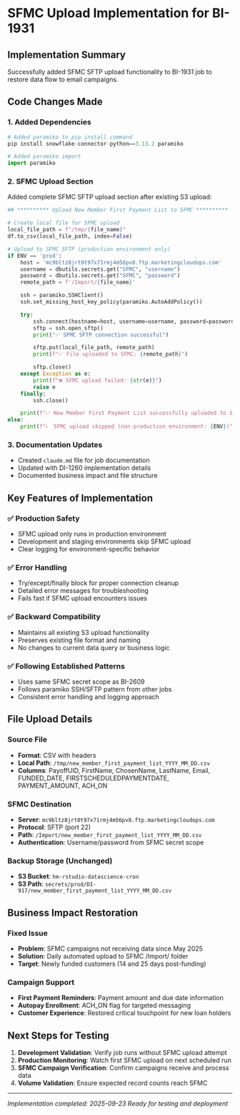# SFMC Upload Implementation for BI-1931

## Implementation Summary

Successfully added SFMC SFTP upload functionality to BI-1931 job to restore data flow to email campaigns.

## Code Changes Made

### 1. Added Dependencies
```python
# Added paramiko to pip install command
pip install snowflake-connector-python==3.13.2 paramiko

# Added paramiko import
import paramiko
```

### 2. SFMC Upload Section
Added complete SFMC SFTP upload section after existing S3 upload:

```python
## ********** Upload New Member First Payment List to SFMC **********

# Create local file for SFMC upload
local_file_path = f"/tmp/{file_name}"
df.to_csv(local_file_path, index=False)

# Upload to SFMC SFTP (production environment only)
if ENV == 'prod':
    host = 'mc9bltz8jrt0t97x71rmj4m56pv8.ftp.marketingcloudops.com'
    username = dbutils.secrets.get("SFMC", "username")
    password = dbutils.secrets.get("SFMC", "password")
    remote_path = f'/Import/{file_name}'

    ssh = paramiko.SSHClient()
    ssh.set_missing_host_key_policy(paramiko.AutoAddPolicy())

    try:
        ssh.connect(hostname=host, username=username, password=password, port=22)
        sftp = ssh.open_sftp()
        print("✅ SFMC SFTP connection successful")

        sftp.put(local_file_path, remote_path)
        print(f"✅ File uploaded to SFMC: {remote_path}")

        sftp.close()
    except Exception as e:
        print(f"❌ SFMC upload failed: {str(e)}")
        raise e
    finally:
        ssh.close()

    print(f"✅ New Member First Payment List successfully uploaded to SFMC for email campaigns")
else:
    print(f"ℹ️  SFMC upload skipped (non-production environment: {ENV})")
```

### 3. Documentation Updates
- Created `claude.md` file for job documentation
- Updated with DI-1260 implementation details
- Documented business impact and file structure

## Key Features of Implementation

### ✅ Production Safety
- SFMC upload only runs in production environment
- Development and staging environments skip SFMC upload
- Clear logging for environment-specific behavior

### ✅ Error Handling
- Try/except/finally block for proper connection cleanup
- Detailed error messages for troubleshooting
- Fails fast if SFMC upload encounters issues

### ✅ Backward Compatibility
- Maintains all existing S3 upload functionality
- Preserves existing file format and naming
- No changes to current data query or business logic

### ✅ Following Established Patterns
- Uses same SFMC secret scope as BI-2609
- Follows paramiko SSH/SFTP pattern from other jobs
- Consistent error handling and logging approach

## File Upload Details

### Source File
- **Format**: CSV with headers
- **Local Path**: `/tmp/new_member_first_payment_list_YYYY_MM_DD.csv`
- **Columns**: PayoffUID, FirstName, ChosenName, LastName, Email, FUNDED_DATE, FIRSTSCHEDULEDPAYMENTDATE, PAYMENT_AMOUNT, ACH_ON

### SFMC Destination
- **Server**: `mc9bltz8jrt0t97x71rmj4m56pv8.ftp.marketingcloudops.com`
- **Protocol**: SFTP (port 22)
- **Path**: `/Import/new_member_first_payment_list_YYYY_MM_DD.csv`
- **Authentication**: Username/password from SFMC secret scope

### Backup Storage (Unchanged)
- **S3 Bucket**: `hm-rstudio-datascience-cron`
- **S3 Path**: `secrets/prod/DI-917/new_member_first_payment_list_YYYY_MM_DD.csv`

## Business Impact Restoration

### Fixed Issue
- **Problem**: SFMC campaigns not receiving data since May 2025
- **Solution**: Daily automated upload to SFMC /Import/ folder
- **Target**: Newly funded customers (14 and 25 days post-funding)

### Campaign Support
- **First Payment Reminders**: Payment amount and due date information
- **Autopay Enrollment**: ACH_ON flag for targeted messaging
- **Customer Experience**: Restored critical touchpoint for new loan holders

## Next Steps for Testing

1. **Development Validation**: Verify job runs without SFMC upload attempt
2. **Production Monitoring**: Watch first SFMC upload on next scheduled run
3. **SFMC Campaign Verification**: Confirm campaigns receive and process data
4. **Volume Validation**: Ensure expected record counts reach SFMC

---

*Implementation completed: 2025-09-23*
*Ready for testing and deployment*